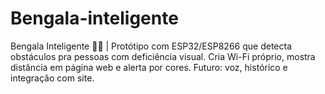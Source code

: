 # Bengala-inteligente
Bengala Inteligente 🚀🦯 | Protótipo com ESP32/ESP8266 que detecta obstáculos pra pessoas com deficiência visual. Cria Wi-Fi próprio, mostra distância em página web e alerta por cores. Futuro: voz, histórico e integração com site.
